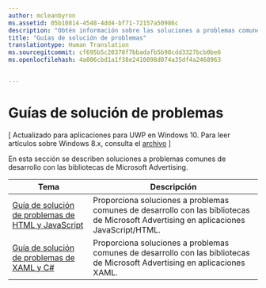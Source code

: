 ```yaml
---
author: mcleanbyron
ms.assetid: 05b10814-4548-4dd4-bf71-72157a50986c
description: "Obtén información sobre las soluciones a problemas comunes de desarrollo con las bibliotecas de Microsoft Advertising."
title: "Guías de solución de problemas"
translationtype: Human Translation
ms.sourcegitcommit: cf695b5c20378f7bbadafb5b98cdd3327bcb0be6
ms.openlocfilehash: 4a006cbd1a1f38e2410098d074a35df4a2468963


---
```


# Guías de solución de problemas


\[ Actualizado para aplicaciones para UWP en Windows 10. Para leer artículos sobre Windows 8.x, consulta el [archivo](http://go.microsoft.com/fwlink/p/?linkid=619132) \]

En esta sección se describen soluciones a problemas comunes de desarrollo con las bibliotecas de Microsoft Advertising.

| Tema                                                                                                       | Descripción                 |
|-------------------------------------------------------------------------------------------------------------|-----------------------------|
| [Guía de solución de problemas de HTML y JavaScript](html-and-javascript-troubleshooting-guide.md)  |  Proporciona soluciones a problemas comunes de desarrollo con las bibliotecas de Microsoft Advertising en aplicaciones JavaScript/HTML. |
| [Guía de solución de problemas de XAML y C#](xaml-and-c-troubleshooting-guide.md)      |  Proporciona soluciones a problemas comunes de desarrollo con las bibliotecas de Microsoft Advertising en aplicaciones XAML.    |


 

 



<!--HONumber=Jun16_HO4-->


